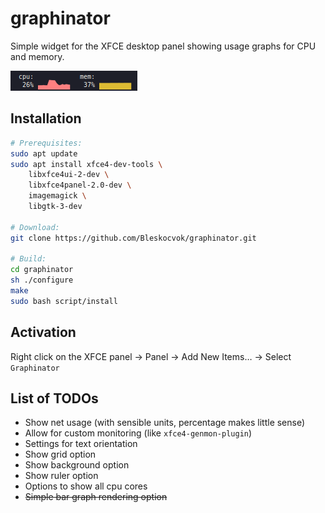 
# graphinator

Simple widget for the XFCE desktop panel showing usage graphs for CPU and
memory.

![Image demonstration](res/image.png)


## Installation

```sh
# Prerequisites:
sudo apt update
sudo apt install xfce4-dev-tools \
    libxfce4ui-2-dev \
    libxfce4panel-2.0-dev \
    imagemagick \
    libgtk-3-dev

# Download:
git clone https://github.com/Bleskocvok/graphinator.git

# Build:
cd graphinator
sh ./configure
make
sudo bash script/install
```

## Activation

Right click on the XFCE panel → Panel → Add New Items… → Select `Graphinator`

## List of TODOs

- Show net usage (with sensible units, percentage makes little sense)
- Allow for custom monitoring (like `xfce4-genmon-plugin`)
- Settings for text orientation
- Show grid option
- Show background option
- Show ruler option
- Options to show all cpu cores
- ~~Simple bar graph rendering option~~
